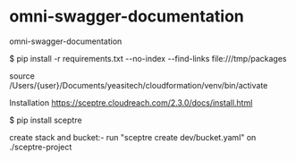 # omni-swagger-documentation

omni-swagger-documentation

$ pip install -r requirements.txt --no-index --find-links file:///tmp/packages

source /Users/{user}/Documents/yeasitech/cloudformation/venv/bin/activate

Installation
https://sceptre.cloudreach.com/2.3.0/docs/install.html

$ pip install sceptre

create stack and bucket:-
run "sceptre create dev/bucket.yaml" on ./sceptre-project
